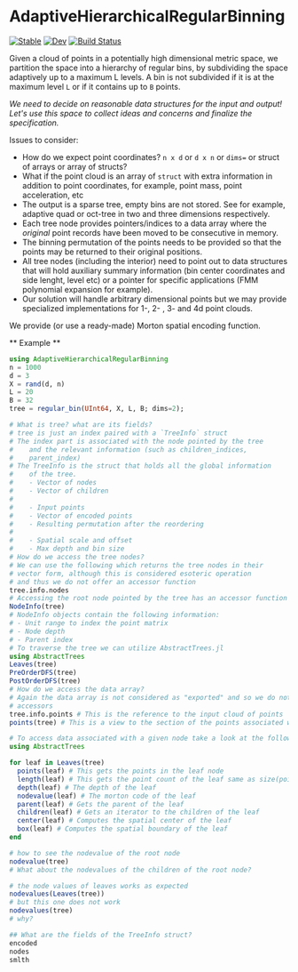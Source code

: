 # AdaptiveHierarchicalRegularBinning

[![Stable](https://img.shields.io/badge/docs-stable-blue.svg)](https://pitsianis.github.io/AdaptiveHierarchicalRegularBinning.jl/stable)
[![Dev](https://img.shields.io/badge/docs-dev-blue.svg)](https://pitsianis.github.io/AdaptiveHierarchicalRegularBinning.jl/dev)
[![Build Status](https://github.com/pitsianis/AdaptiveHierarchicalRegularBinning.jl/actions/workflows/CI.yml/badge.svg?branch=main)](https://github.com/pitsianis/AdaptiveHierarchicalRegularBinning.jl/actions/workflows/CI.yml?query=branch%3Amain)

Given a cloud of points in a potentially high dimensional metric space, we partition the space into a hierarchy of regular bins, by subdividing the space adaptively up to a maximum L levels. A bin is not subdivided if it is at the maximum level `L` or if it contains up to `B` points.

*We need to decide on reasonable data structures for the input and output! Let's use this space to collect ideas and concerns and finalize the specification.*

Issues to consider:

 * How do we expect point coordinates? `n x d` or `d x n` or `dims=` or struct of arrays or array of structs?
 * What if the point cloud is an array of `struct` with extra information in addition to point coordinates, for example, point mass, point acceleration, etc
 * The output is a sparse tree, empty bins are not stored. See for example, adaptive quad or oct-tree in two and three dimensions respectively.
 * Each tree node provides pointers/indices to a data array where the *original* point records have been moved to be consecutive in memory.
 * The binning permutation of the points needs to be provided so that the points may be returned to their original positions.
 * All tree nodes (including the interior) need to point out to data structures that will hold auxiliary summary information (bin center coordinates and side lenght, level etc) or a pointer for specific applications (FMM polynomial expansion for example).
 * Our solution will handle arbitrary dimensional points but we may provide specialized implementations for 1-, 2- , 3- and 4d point clouds.

We provide (or use a ready-made) Morton spatial encoding function.

** Example **

```julia
using AdaptiveHierarchicalRegularBinning
n = 1000
d = 3
X = rand(d, n)
L = 20
B = 32
tree = regular_bin(UInt64, X, L, B; dims=2);

# What is tree? what are its fields?
# tree is just an index paired with a `TreeInfo` struct
# The index part is associated with the node pointed by the tree
#    and the relevant information (such as children_indices,
#    parent_index)
# The TreeInfo is the struct that holds all the global information
#    of the tree.
#    - Vector of nodes
#    - Vector of children
#
#    - Input points
#    - Vector of encoded points
#    - Resulting permutation after the reordering
#
#    - Spatial scale and offset
#    - Max depth and bin size
# How do we access the tree nodes?
# We can use the following which returns the tree nodes in their
# vector form, although this is considered esoteric operation
# and thus we do not offer an accessor function
tree.info.nodes
# Accessing the root node pointed by the tree has an accessor function
NodeInfo(tree)
# NodeInfo objects contain the following information:
# - Unit range to index the point matrix
# - Node depth
# - Parent index
# To traverse the tree we can utilize AbstractTrees.jl
using AbstractTrees
Leaves(tree)
PreOrderDFS(tree)
PostOrderDFS(tree)
# How do we access the data array?
# Again the data array is not considered as "exported" and so we do not offer
# accessors
tree.info.points # This is the reference to the input cloud of points
points(tree) # This is a view to the section of the points associated with the node

# To access data associated with a given node take a look at the following:
using AbstractTrees

for leaf in Leaves(tree)
  points(leaf) # This gets the points in the leaf node
  length(leaf) # This gets the point count of the leaf same as size(points(leaf), enum_dim)
  depth(leaf) # The depth of the leaf
  nodevalue(leaf) # The morton code of the leaf
  parent(leaf) # Gets the parent of the leaf
  children(leaf) # Gets an iterator to the children of the leaf
  center(leaf) # Computes the spatial center of the leaf
  box(leaf) # Computes the spatial boundary of the leaf
end

# how to see the nodevalue of the root node 
nodevalue(tree)
# What about the nodevalues of the children of the root node?

# the node values of leaves works as expected
nodevalues(Leaves(tree))
# but this one does not work
nodevalues(tree)
# why?

## What are the fields of the TreeInfo struct?
encoded
nodes
smlth

```


